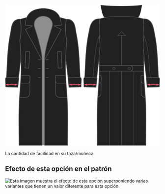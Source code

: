 ![Holgura de muñeca](./cuffease.svg)

La cantidad de facilidad en su taza/muñeca.

## Efecto de esta opción en el patrón

![Esta imagen muestra el efecto de esta opción superponiendo varias variantes que tienen un valor diferente para esta opción](carlita\_cuffease\_sample.svg "Efecto de esta opción en el patrón")
